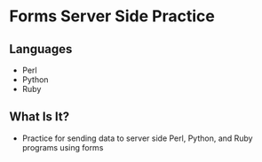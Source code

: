# Forms Server Side Practice

## Languages
* Perl
* Python
* Ruby

## What Is It?
- Practice for sending data to server side Perl, Python, and Ruby programs using forms
 
